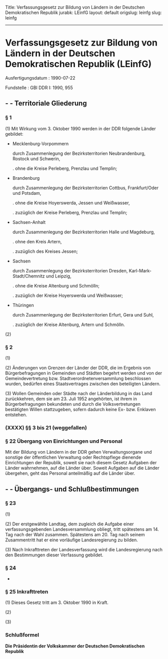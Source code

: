 Title: Verfassungsgesetz zur Bildung von Ländern in der Deutschen Demokratischen Republik
jurabk: LEinfG
layout: default
origslug: leinfg
slug: leinfg

---

# Verfassungsgesetz zur Bildung von Ländern in der Deutschen Demokratischen Republik (LEinfG)

Ausfertigungsdatum
:   1990-07-22

Fundstelle
:   GBl DDR I: 1990, 955



## - - Territoriale Gliederung



### § 1

(1) Mit Wirkung vom 3. Oktober 1990 werden in der DDR folgende Länder
gebildet:

-   Mecklenburg-Vorpommern

    durch Zusammenlegung der Bezirksterritorien Neubrandenburg, Rostock
    und Schwerin,

    .   ohne die Kreise Perleberg, Prenzlau und Templin;





-   Brandenburg

    durch Zusammenlegung der Bezirksterritorien Cottbus, Frankfurt/Oder
    und Potsdam,

    .   ohne die Kreise Hoyerswerda, Jessen und Weißwasser,


    .   zuzüglich der Kreise Perleberg, Prenzlau und Templin;





-   Sachsen-Anhalt

    durch Zusammenlegung der Bezirksterritorien Halle und Magdeburg,

    .   ohne den Kreis Artern,


    .   zuzüglich des Kreises Jessen;





-   Sachsen

    durch Zusammenlegung der Bezirksterritorien Dresden, Karl-Mark-
    Stadt/Chemnitz und Leipzig,

    .   ohne die Kreise Altenburg und Schmölln;


    .   zuzüglich der Kreise Hoyerswerda und Weißwasser;





-   Thüringen

    durch Zusammenlegung der Bezirksterritorien Erfurt, Gera und Suhl,

    .   zuzüglich der Kreise Altenburg, Artern und Schmölln.







(2)


### § 2

(1)

(2) Änderungen von Grenzen der Länder der DDR, die im Ergebnis von
Bürgerbefragungen in Gemeinden und Städten begehrt werden und von der
Gemeindevertretung bzw. Stadtverordnetenversammlung beschlossen
wurden, bedürfen eines Staatsvertrages zwischen den beteiligten
Ländern.

(3) Wollen Gemeinden oder Städte nach der Länderbildung in das Land
zurückkehren, dem sie am 23. Juli 1952 angehörten, ist ihrem in
Bürgerbefragungen bekundeten und durch die Volksvertretungen
bestätigten Willen stattzugeben, sofern dadurch keine Ex- bzw.
Enklaven entstehen.


### (XXXX) §§ 3 bis 21 (weggefallen)



### § 22 Übergang von Einrichtungen und Personal

Mit der Bildung von Ländern in der DDR gehen Verwaltungsorgane und
sonstige der öffentlichen Verwaltung oder Rechtspflege dienende
Einrichtungen der Republik, soweit sie nach diesem Gesetz Aufgaben der
Länder wahrnehmen, auf die Länder über. Soweit Aufgaben auf die Länder
übergehen, geht das Personal anteilmäßig auf die Länder über.


## - - Übergangs- und Schlußbestimmungen



### § 23

(1)

(2) Der erstgewählte Landtag, dem zugleich die Aufgabe einer
verfassungsgebenden Landesversammlung obliegt, tritt spätestens am 14.
Tag nach der Wahl zusammen. Spätestens am 20. Tag nach seinem
Zusammentritt hat er eine vorläufige Landesregierung zu bilden.

(3) Nach Inkrafttreten der Landesverfassung wird die Landesregierung
nach den Bestimmungen dieser Verfassung gebildet.


### § 24

-


### § 25 Inkrafttreten

(1) Dieses Gesetz tritt am 3. Oktober 1990 in Kraft.

(2)

(3)


### Schlußformel

**Die Präsidentin der Volkskammer der Deutschen Demokratischen
Republik**

